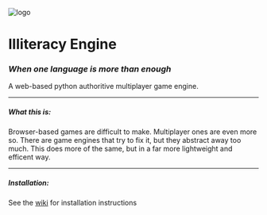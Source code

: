 ![logo](https://github.com/mrmcscreamypant/illiteracy-engine/assets/78570980/113eb946-44cc-458f-8c91-2f7995e89dcf)<h1>Illiteracy Engine</h1>
<h3><i>When one language is more than enough</i></h3>

A web-based python authoritive multiplayer game engine.
<hr>
<h5>What this is:</h5>
Browser-based games are difficult to make. Multiplayer ones are even more so. There are game engines that try to fix it,
but they abstract away too much. This does more of the same, but in a far more lightweight and efficent way.
<hr>
<h5>Installation:</h5>
See the <a href="https://github.com/mrmcscreamypant/illiteracy-engine/wiki/installation">wiki</a> for installation instructions
